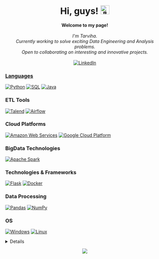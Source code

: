 <h1 align="center">Hi, guys! <img src="https://github.com/wervlad/wervlad/assets/24524555/766d336d-b87d-44ba-807c-c51de2bc6b4d" width="28px" alt="👋"></h1>

<p align="center">
    <b>Welcome to my page!</b><br><br>
    <i>
        I'm Tarviha.<br>
        Currently working to solve exciting Data Engineering and Analysis problems.<br>
        Open to collaborating on interesting and innovative projects.<br>
    </i><br>
    <a href="https://www.linkedin.com/in/tarviha-fatima/">
        <img src="https://img.shields.io/badge/LinkedIn-blue?style=flat-square&logo=linkedin" alt="LinkedIn">
   

### Languages
[![Python](https://img.shields.io/badge/python-black?style=for-the-badge&logo=python)](https://github.com/tarvihafatima)
[![SQL](https://img.shields.io/badge/sql-black?style=for-the-badge&logo=mysql)](https://github.com/tarvihafatima)
[![Java](https://img.shields.io/badge/java-black?style=for-the-badge&logo=openjdk)](https://github.com/tarvihafatima)

### ETL Tools
[![Talend](https://img.shields.io/badge/talend-black?style=for-the-badge&logo=talend)](https://github.com/tarvihafatima)
[![Airflow](https://img.shields.io/badge/airflow-black?style=for-the-badge&logo=apacheairflow)](https://github.com/tarvihafatima)

### Cloud Platforms
[![Amazon Web Services](https://img.shields.io/badge/aws-black?style=for-the-badge&logo=amazon)](https://github.com/tarvihafatima)
[![Google Cloud Platform](https://img.shields.io/badge/gcp-black?style=for-the-badge&logo=google)](https://github.com/tarvihafatima)

### BigData Technologies
[![Apache Spark](https://img.shields.io/badge/spark-black?style=for-the-badge&logo=apachespark)](https://github.com/tarvihafatima)

### Technologies & Frameworks
[![Flask](https://img.shields.io/badge/flask-black?style=for-the-badge&logo=flask)](https://github.com/tarvihafatima)
[![Docker](https://img.shields.io/badge/docker-black?style=for-the-badge&logo=docker)](https://hub.docker.com/u/tarvihafatima)
        
### Data Processing
[![Pandas](https://img.shields.io/badge/pandas-black?style=for-the-badge&logo=pandas)](https://github.com/tarvihafatima)
[![NumPy](https://img.shields.io/badge/numpy-black?style=for-the-badge&logo=numpy)](https://github.com/tarvihafatima)

### OS
[![Windows](https://img.shields.io/badge/Windows-black?style=for-the-badge&logo=Windows)](https://github.com/tarvihafatima)
[![Linux](https://img.shields.io/badge/linux-black?style=for-the-badge&logo=Linux)](https://github.com/tarvihafatima)

<details>
<p align="center">
  <a href="https://github.com/tarvihafatima">
    <img src="http://github-profile-summary-cards.vercel.app/api/cards/profile-details?username=tarvihafatima&theme=transparent" />
  </a>
  <a href="https://github.com/tarvihafatima">
    <img src="https://github-readme-streak-stats.herokuapp.com/?user=tarvihafatima&hide_border=true&card_width=338&theme=transparent" />
  </a>
  <a href="https://github.com/tarvihafatima">
    <img src="http://github-profile-summary-cards.vercel.app/api/cards/stats?username=tarvihafatima&theme=transparent" />
  </a>
</p>
</details>

<p align="center">
  <a href="https://github.com/tarvihafatima">
    <img src="https://komarev.com/ghpvc/?username=tarvihafatima&color=blue&style=flat)" />
  </a>
</p>
<!--

- 🔭 I’m currently working on ...
- 🌱 I’m currently learning ...
- 👯 I’m looking to collaborate on ...
- 🤔 I’m looking for help with ...
- 💬 Ask me about ...
- 📫 How to reach me: ...
- 😄 Pronouns: ...
- ⚡ Fun fact: ...
-->
